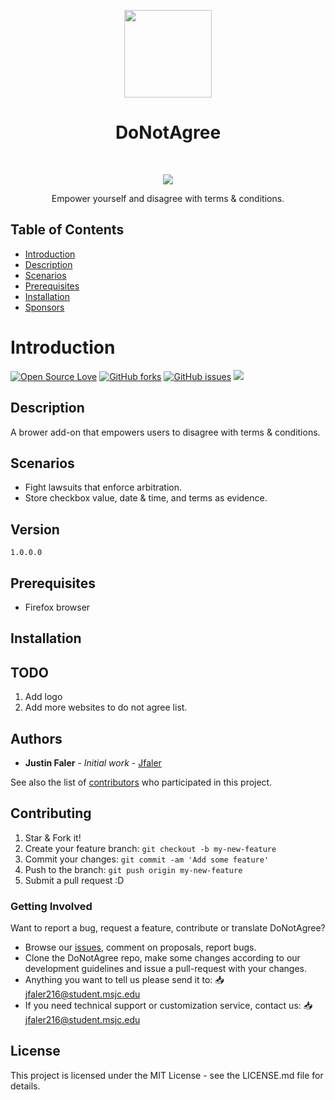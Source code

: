 <p align="center">
<img src="https://i.imgur.com/" width="140" align="center">
  </p>
<h1 align="center"> DoNotAgree </h1> <br>
<p align="center">
<img src="https://user-images.githubusercontent.com/8336385/54055358-ab3db980-41a1-11e9-9b3e-114b4d702719.gif" align="center">
  </p>
<p align="center">
  <a href="https://JustinFaler.com">
  </a>
</p>

<p align="center">
  Empower yourself and disagree with terms & conditions.
</p>

## Table of Contents

- [Introduction](#introduction)
- [Description](#description)
- [Scenarios](#scenarios)
- [Prerequisites](#prerequisites)
- [Installation](#installation)
- [Sponsors](#donate)

# Introduction
[![Open Source Love](https://badges.frapsoft.com/os/v1/open-source.png?v=103)](https://github.com/Jfaler/DoNotAgree/blob/master/LICENSE.txt)
[![GitHub forks](https://img.shields.io/github/forks/Jfaler/DoNotAgree.svg)](https://github.com/Jfaler/DoNotAgree/network)
[![GitHub issues](https://img.shields.io/github/issues/jfaler/DoNotAgree.svg)](https://github.com/jfaler/DoNotAgree/issues)
[![](https://img.shields.io/twitter/follow/justinfaler.svg?label=Follow&style=social)](https://twitter.com/justinfaler)

## Description

A brower add-on that empowers users to disagree with terms & conditions.

## Scenarios

* Fight lawsuits that enforce arbitration.
* Store checkbox value, date & time, and terms as evidence.

## Version
`
1.0.0.0
`
## Prerequisites

* Firefox browser

## Installation


## TODO

1. Add logo
2. Add more websites to do not agree list.

## Authors

* **Justin Faler** - *Initial work* - [Jfaler](https://github.com/Jfaler)

See also the list of [contributors](https://github.com/Jfaler/DoNotAgree/contributors) who participated in this project.


## Contributing

1. Star & Fork it!
2. Create your feature branch: `git checkout -b my-new-feature`
3. Commit your changes: `git commit -am 'Add some feature'`
4. Push to the branch: `git push origin my-new-feature`
5. Submit a pull request :D

### Getting Involved

Want to report a bug, request a feature, contribute or translate DoNotAgree?

* Browse our [issues](https://github.com/Jfaler/DoNotAgree/issues), comment on proposals, report bugs.
* Clone the DoNotAgree repo, make some changes according to our development guidelines and issue a pull-request with your changes.
* Anything you want to tell us please send it to: 📥 [jfaler216@student.msjc.edu](mailto:jfaler216@student.msjc.edu)
* If you need technical support or customization service, contact us: 📥 [jfaler216@student.msjc.edu](mailto:jfaler216@student.msjc.edu)

## License

This project is licensed under the MIT License - see the LICENSE.md file for details.
